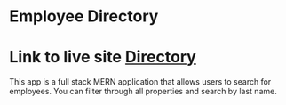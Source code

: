 # Employee Directory


<h1>Link to live site <a href="https://employee-directory12345.herokuapp.com/directory">Directory</a></h1>

<p>This app is a full stack MERN application that allows users to search for employees. You can filter through all properties and search by last name.</p>


